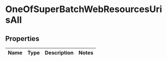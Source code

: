 # OneOfSuperBatchWebResourcesUrisAll

## Properties
Name | Type | Description | Notes
------------ | ------------- | ------------- | -------------
